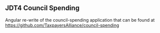 ## JDT4 Council Spending

Angular re-write of the council-spending application that can be found at https://github.com/TaxpayersAlliance/council-spending